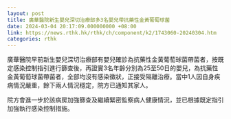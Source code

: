 ```yaml
---
layout: post
title: 廣華醫院新生嬰兒深切治療部多3名嬰兒帶抗藥性金黃葡萄球菌
date: 2024-03-04 20:17:09.000000000 +08:00
link: https://news.rthk.hk/rthk/ch/component/k2/1743060-20240304.htm
categories: rthk
---
```


廣華醫院早前新生嬰兒深切治療部有嬰兒確診為抗藥性金黃葡萄球菌帶菌者，按既定感染控制指引進行篩查後，再證實3名年齡分別為25至50日的嬰兒，為抗藥性金黃葡萄球菌帶菌者，全部均沒有感染徵狀，正接受隔離治療。當中1人因自身疾病情況嚴重，餘下兩人情況穩定，院方已通知其家人。

院方會進一步於該病房加強篩查及繼續緊密監察病人健康情況，並已根據既定指引加強執行感染控制措施。
